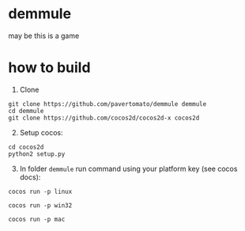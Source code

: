 # demmule
may be this is a game

# how to build

1) Clone
```
git clone https://github.com/pavertomato/demmule demmule
cd demmule
git clone https://github.com/cocos2d/cocos2d-x cocos2d
```

2) Setup cocos:
```
cd cocos2d
python2 setup.py
```

3) In folder `demmule` run command using your platform key (see cocos docs):
```
cocos run -p linux
```
```
cocos run -p win32
```
```
cocos run -p mac
```
